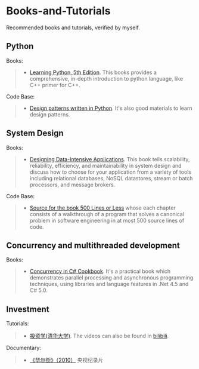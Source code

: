 # Books-and-Tutorials
Recommended books and tutorials, verified by myself.

## Python
Books:
>- [Learning Python, 5th Edition](https://learning.oreilly.com/library/view/learning-python-5th/9781449355722/). This books provides a comprehensive, in-depth introduction to python language, like C++ primer for C++.

Code Base:
>- [Design patterns written in Python](https://github.com/faif/python-patterns). It's also good materials to learn design patterns.

## System Design
Books:
>- [Designing Data-Intensive Applications](https://learning.oreilly.com/library/view/designing-data-intensive-applications/9781491903063/). This book tells scalability, reliability, efficiency, and maintainability in system design and discuss how to choose for your application from a variety of tools including relational databases, NoSQL datastores, stream or batch processors, and message brokers.

Code Base:
>- [Source for the book 500 Lines or Less](https://github.com/aosabook/500lines) whose each chapter consists of a walkthrough of a program that solves a canonical problem in software engineering in at most 500 source lines of code.

## Concurrency and multithreaded development
Books:
>- [Concurrency in C# Cookbook](https://learning.oreilly.com/library/view/concurrency-in-c/9781491906675/). It's a practical book which demonstrates parallel processing and asynchronous programming techniques, using libraries and language features in .Net 4.5 and C# 5.0.

## Investment
Tutorials:
>- [投资学(清华大学)](https://www.xuetangx.com/course/thu02011003130/5894331). The videos can also be found in [bilibili](https://www.bilibili.com/video/BV19u41117sz/?spm_id_from=333.999.0.0&vd_source=e312375de170c457b27c7479335efc62).


Documentary:
>- [《华尔街》（2010）](https://www.bilibili.com/video/BV1Sp4y147N3/?spm_id_from=333.999.0.0&vd_source=e312375de170c457b27c7479335efc62) 央视纪录片
